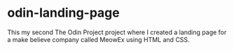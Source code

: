 # odin-landing-page

This my second The Odin Project project where I created a landing page for a make believe company called MeowEx using HTML and CSS.
